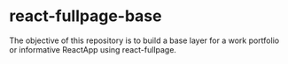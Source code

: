 # react-fullpage-base
The objective of this repository is to build a base layer for a work portfolio or informative ReactApp using react-fullpage.
